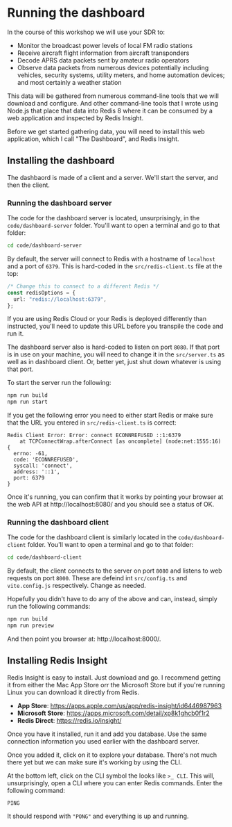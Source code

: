 # Running the dashboard

In the course of this workshop we will use your SDR to:

- Monitor the broadcast power levels of local FM radio stations
- Receive aircraft flight information from aircraft transponders
- Decode APRS data packets sent by amateur radio operators
- Observe data packets from numerous devices potentially including vehicles, security systems, utility meters, and home automation devices; and most certainly a weather station

This data will be gathered from numerous command-line tools that we will download and configure. And other command-line tools that I wrote using Node.js that place that data into Redis 8 where it can be consumed by a web application and inspected by Redis Insight.

Before we get started gathering data, you will need to install this web application, which I call "The Dashboard", and Redis Insight.

## Installing the dashboard

The dashbaord is made of a client and a server. We'll start the server, and then the client.

### Running the dashboard server

The code for the dashboard server is located, unsurprisingly, in the `code/dashboard-server` folder. You'll want to open a terminal and go to that folder:

```bash
cd code/dashboard-server
```

By default, the server will connect to Redis with a hostname of `localhost` and a port of `6379`. This is hard-coded in the `src/redis-client.ts` file at the top:

```typescript
/* Change this to connect to a different Redis */
const redisOptions = {
  url: "redis://localhost:6379",
};
```

If you are using Redis Cloud or your Redis is deployed differently than instructed, you'll need to update this URL before you transpile the code and run it.

The dashboard server also is hard-coded to listen on port `8080`. If that port is in use on your machine, you will need to change it in the `src/server.ts` as well as in dashboard client. Or, better yet, just shut down whatever is using that port.

To start the server run the following:

```bash
npm run build
npm run start
```

If you get the following error you need to either start Redis or make sure that the URL you entered in `src/redis-client.ts` is correct:

```
Redis Client Error: Error: connect ECONNREFUSED ::1:6379
    at TCPConnectWrap.afterConnect [as oncomplete] (node:net:1555:16) {
  errno: -61,
  code: 'ECONNREFUSED',
  syscall: 'connect',
  address: '::1',
  port: 6379
}
```

Once it's running, you can confirm that it works by pointing your browser at the web API at http://localhost:8080/ and you should see a status of OK.

### Running the dashboard client

The code for the dashboard client is similarly located in the `code/dashboard-client` folder. You'll want to open a terminal and go to that folder:

```bash
cd code/dashboard-client
```

By default, the client connects to the server on port `8080` and listens to web requests on port `8000`. These are defeind int `src/config.ts` and `vite.config.js` respectively. Change as needed.

Hopefully you didn't have to do any of the above and can, instead, simply run the following commands:

```bash
npm run build
npm run preview
```

And then point you browser at: http://localhost:8000/.

## Installing Redis Insight

Redis Insight is easy to install. Just download and go. I recommend getting it from either the Mac App Store orr the Microsoft Store but if you're running Linux you can download it directly from Redis.

- **App Store**: https://apps.apple.com/us/app/redis-insight/id6446987963
- **Microsoft Store**: https://apps.microsoft.com/detail/xp8k1ghcb0f1r2
- **Redis Direct**: https://redis.io/insight/

Once you have it installed, run it and add you database. Use the same connection information you used earlier with the dashboard server.

Once you added it, click on it to explore your database. There's not much there yet but we can make sure it's working by using the CLI.

At the bottom left, click on the CLI symbol the looks like `>_ CLI`. This will, unsurprisingly, open a CLI where you can enter Redis commands. Enter the following command:

```
PING
```

It should respond with `"PONG"` and everything is up and running.
